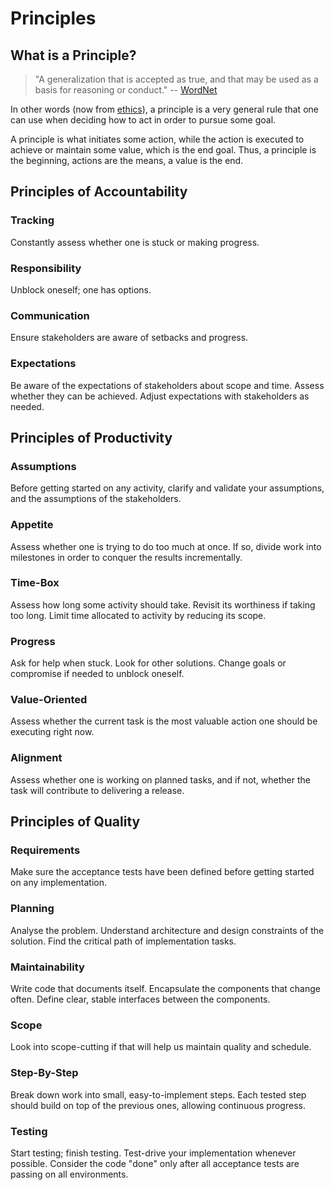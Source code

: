 # Principles

## What is a Principle?

> "A generalization that is accepted as true,
>  and that may be used as a basis for reasoning or conduct."
> -- [WordNet](http://wordnetweb.princeton.edu/perl/webwn?s=principle&sub=Search+WordNet)

In other words (now from [ethics](https://en.wikipedia.org/wiki/Ethics)),
a principle is a very general rule
that one can use when deciding how to act
in order to pursue some goal.

A principle is what initiates some action,
while the action is executed
to achieve or maintain some value, 
which is the end goal.
Thus, 
a principle is the beginning,
actions are the means,
a value is the end.

## Principles of Accountability

### Tracking

Constantly assess whether one is stuck or making progress.

### Responsibility

Unblock oneself; one has options.

### Communication

Ensure stakeholders are aware of setbacks and progress.

### Expectations

Be aware of the expectations of stakeholders about scope and time.
Assess whether they can be achieved. 
Adjust expectations with stakeholders as needed.

## Principles of Productivity

### Assumptions

Before getting started on any activity,
clarify and validate your assumptions,
and the assumptions of the stakeholders.

### Appetite

Assess whether one is trying to do too much at once.
If so, divide work into milestones
in order to conquer the results incrementally. 

### Time-Box 

Assess how long some activity should take. 
Revisit its worthiness if taking too long.
Limit time allocated to activity
by reducing its scope.

### Progress

Ask for help when stuck.
Look for other solutions.
Change goals or compromise
if needed to unblock oneself.

### Value-Oriented

Assess whether the current task
is the most valuable action
one should be executing right now.

### Alignment

Assess whether one is working on planned tasks, and if not,
whether the task will contribute to delivering a release.

## Principles of Quality

### Requirements

Make sure the acceptance tests have been defined
before getting started on any implementation.

### Planning

Analyse the problem.
Understand architecture and design constraints of the solution.
Find the critical path of implementation tasks.

### Maintainability

Write code that documents itself.
Encapsulate the components that change often.
Define clear, stable interfaces between the components.

### Scope

Look into scope-cutting
if that will help us maintain quality and schedule.

### Step-By-Step

Break down work into small, easy-to-implement steps.
Each tested step should build on top of the previous ones,
allowing continuous progress.

### Testing

Start testing; finish testing.
Test-drive your implementation whenever possible.
Consider the code "done" only
after all acceptance tests are passing on all environments.
